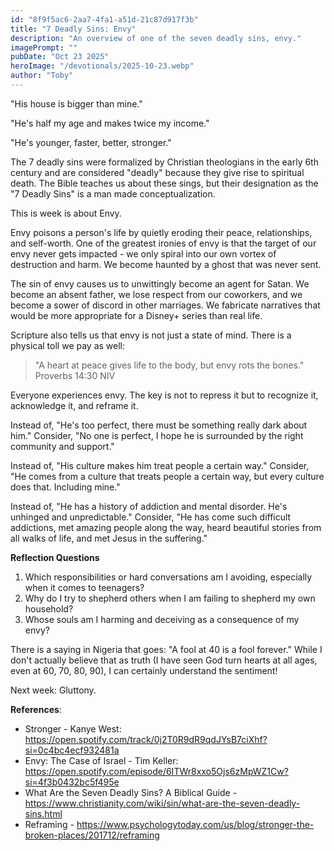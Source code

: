 ```yaml
---
id: "8f9f5ac6-2aa7-4fa1-a51d-21c87d917f3b"
title: "7 Deadly Sins: Envy"
description: "An overview of one of the seven deadly sins, envy."
imagePrompt: ""
pubDate: "Oct 23 2025"
heroImage: "/devotionals/2025-10-23.webp"
author: "Toby"
---
```


"His house is bigger than mine."

"He's half my age and makes twice my income."

"He's younger, faster, better, stronger."

The 7 deadly sins were formalized by Christian theologians in the early 6th century and are considered "deadly" because they give rise to spiritual death. The Bible teaches us about these sings, but their designation as the "7 Deadly Sins" is a man made conceptualization.

This is week is about Envy.

Envy poisons a person's life by quietly eroding their peace, relationships, and self-worth. One of the greatest ironies of envy is that the target of our envy never gets impacted - we only spiral into our own vortex of destruction and harm. We become haunted by a ghost that was never sent.

The sin of envy causes us to unwittingly become an agent for Satan. We become an absent father, we lose respect from our coworkers, and we become a sower of discord in other marriages. We fabricate narratives that would be more appropriate for a Disney+ series than real life.

Scripture also tells us that envy is not just a state of mind. There is a physical toll we pay as well:

> "A heart at peace gives life to the body, but envy rots the bones."
> Proverbs 14:30 NIV

Everyone experiences envy. The key is not to repress it but to recognize it, acknowledge it, and reframe it.

Instead of, "He's too perfect, there must be something really dark about him." Consider, "No one is perfect, I hope he is surrounded by the right community and support."

Instead of, "His culture makes him treat people a certain way." Consider, "He comes from a culture that treats people a certain way, but every culture does that. Including mine."

Instead of, "He has a history of addiction and mental disorder. He's unhinged and unpredictable." Consider, "He has come such difficult addictions, met amazing people along the way, heard beautiful stories from all walks of life, and met Jesus in the suffering."

**Reflection Questions**
1. Which responsibilities or hard conversations am I avoiding, especially when it comes to teenagers?
2. Why do I try to shepherd others when I am failing to shepherd my own household?
3. Whose souls am I harming and deceiving as a consequence of my envy?

There is a saying in Nigeria that goes: "A fool at 40 is a fool forever." While I don't actually believe that as truth (I have seen God turn hearts at all ages, even at 60, 70, 80, 90), I can certainly understand the sentiment!

Next week: Gluttony.

**References**:
- Stronger - Kanye West: https://open.spotify.com/track/0j2T0R9dR9qdJYsB7ciXhf?si=0c4bc4ecf932481a
- Envy: The Case of Israel - Tim Keller: https://open.spotify.com/episode/6ITWr8xxo5Ojs6zMpWZ1Cw?si=4f3b0432bc5f495e
- What Are the Seven Deadly Sins? A Biblical Guide - https://www.christianity.com/wiki/sin/what-are-the-seven-deadly-sins.html
- Reframing - https://www.psychologytoday.com/us/blog/stronger-the-broken-places/201712/reframing
